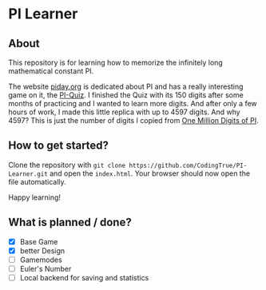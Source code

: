 # PI Learner
## About
This repository is for learning how to memorize the infinitely long mathematical constant PI.

The website [piday.org](https://piday.org/) is dedicated about PI and has a really interesting game on it, the [PI-Quiz](https://piday.org/pi-quiz/). I finished the Quiz with its 150 digits after some months of practicing and I wanted to learn more digits. And after only a few hours of work, I made this little replica with up to 4597 digits. And why 4597? This is just the number of digits I copied from [One Million Digits of PI](https://piday.org/million/).

## How to get started?
Clone the repository with
`git clone https://github.com/CodingTrue/PI-Learner.git`
and open the `index.html`. Your browser should now open the file automatically.

Happy learning!

## What is planned / done?
- [X] Base Game
- [X] better Design
- [ ] Gamemodes
- [ ] Euler's Number
- [ ] Local backend for saving and statistics